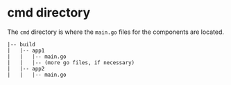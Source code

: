 # cmd directory

The `cmd` directory is where the `main.go` files for the components are located. 

```
|-- build
|   |-- app1
|   |   |-- main.go
|   |   |-- (more go files, if necessary)
|   |-- app2
|   |   |-- main.go
```